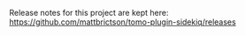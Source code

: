 Release notes for this project are kept here: https://github.com/mattbrictson/tomo-plugin-sidekiq/releases
